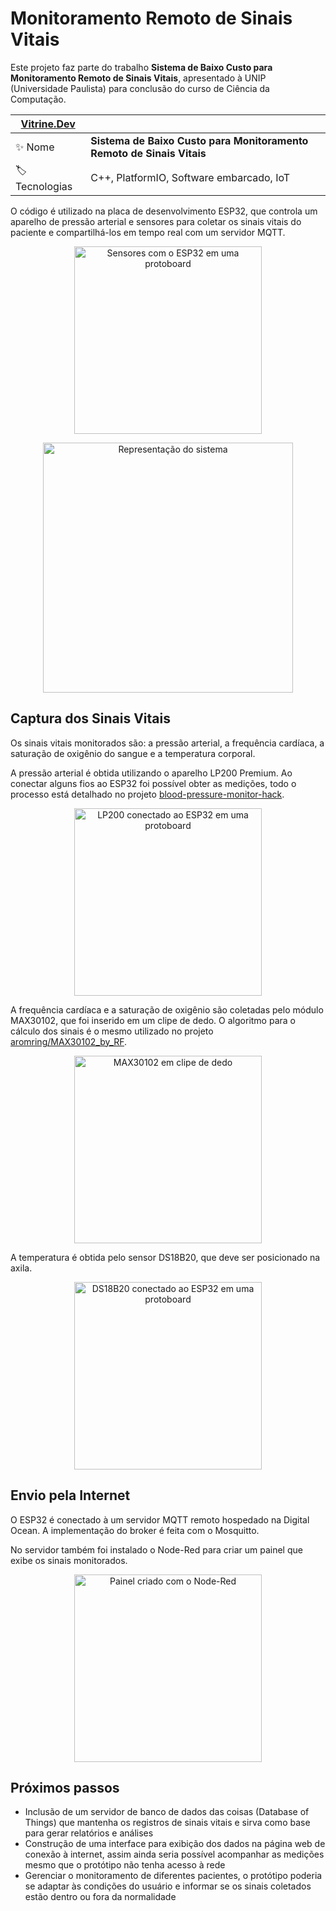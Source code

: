 # Monitoramento Remoto de Sinais Vitais

Este projeto faz parte do trabalho **Sistema de Baixo Custo para Monitoramento Remoto de Sinais Vitais**, apresentado à UNIP (Universidade Paulista) para conclusão do curso de Ciência da Computação.

| [Vitrine.Dev](https://cursos.alura.com.br/vitrinedev/andreick) | |
| - | - |
| :sparkles: Nome     | **Sistema de Baixo Custo para Monitoramento Remoto de Sinais Vitais** |
| :label: Tecnologias | C++, PlatformIO, Software embarcado, IoT |

O código é utilizado na placa de desenvolvimento ESP32, que controla um aparelho de pressão arterial e sensores para coletar os sinais vitais do paciente e compartilhá-los em tempo real com um servidor MQTT.

<p align="center"><img src="https://user-images.githubusercontent.com/61603835/215370085-0f548379-65a1-4808-8e63-1f7f099a8d80.png#vitrinedev" alt="Sensores com o ESP32 em uma protoboard" height="300"></p>

<p align="center"><img src="https://user-images.githubusercontent.com/61603835/215370158-bb019a2e-e558-488f-9e36-4cf8a119503f.png" alt="Representação do sistema" height="400"></p>

## Captura dos Sinais Vitais

Os sinais vitais monitorados são: a pressão arterial, a frequência cardíaca, a saturação de oxigênio do sangue e a temperatura corporal.

A pressão arterial é obtida utilizando o aparelho LP200 Premium. Ao conectar alguns fios ao ESP32 foi possível obter as medições, todo o processo está detalhado no projeto [blood-pressure-monitor-hack](https://github.com/Andreick/blood-pressure-monitor-hack).

<p align="center"><img src="https://user-images.githubusercontent.com/61603835/215370216-d3be756c-8b67-4c94-bde8-ea6e4c7132fb.png" alt="LP200 conectado ao ESP32 em uma protoboard" height="300"></p>

A frequência cardíaca e a saturação de oxigênio são coletadas pelo módulo MAX30102, que foi inserido em um clipe de dedo. O algoritmo para o cálculo dos sinais é o mesmo utilizado no projeto [aromring/MAX30102_by_RF](https://github.com/aromring/MAX30102_by_RF).

<p align="center"><img src="https://raw.githubusercontent.com/Andreick/ESP32-health-monitor/assets/imgs/MAX30102.jpg" alt="MAX30102 em clipe de dedo" height="300"></p>

A temperatura é obtida pelo sensor DS18B20, que deve ser posicionado na axila.

<p align="center"><img src="https://user-images.githubusercontent.com/61603835/215370274-dfe2ebcf-b395-40fa-841f-a40ad0261d55.png" alt="DS18B20 conectado ao ESP32 em uma protoboard" height="300"></p>

## Envio pela Internet

O ESP32 é conectado à um servidor MQTT remoto hospedado na Digital Ocean. A implementação do broker é feita com o Mosquitto.

No servidor também foi instalado o Node-Red para criar um painel que exibe os sinais monitorados.

<p align="center"><img src="https://user-images.githubusercontent.com/61603835/215370385-8ed0450d-5f2a-4695-a10e-85b4f39760fd.png" alt="Painel criado com o Node-Red" height="300"></p>

## Próximos passos

- Inclusão de um servidor de banco de dados das coisas (Database of Things) que mantenha os registros de sinais vitais e sirva como base para gerar relatórios e análises
- Construção de uma interface para exibição dos dados na página web de conexão à internet, assim ainda seria possível acompanhar as medições mesmo que o protótipo não tenha acesso à rede
- Gerenciar o monitoramento de diferentes pacientes, o protótipo poderia se adaptar às condições do usuário e informar se os sinais coletados estão dentro ou fora da normalidade
